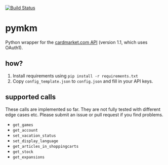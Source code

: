 [![Build Status](https://travis-ci.org/andli/pymkm.svg?branch=master)](https://travis-ci.org/andli/pymkm)

# pymkm
Python wrapper for the [cardmarket.com API](https://api.cardmarket.com/ws/documentation/API_1.1:Main_Page) (version 1.1, which uses OAuth1).

## how?
1. Install requirements using `pip install -r requirements.txt`
1. Copy `config_template.json` to `config.json` and fill in your API keys.

## supported calls
These calls are implemented so far. They are not fully tested with different edge cases etc. Please submit an issue or pull request if you find problems.
* `get_games`
* `get_account`
* `set_vacation_status`
* `set_display_language`
* `get_articles_in_shoppingcarts`
* `get_stock`
* `get_expansions`